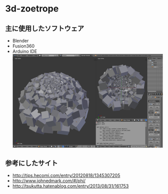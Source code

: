 # 3d-zoetrope
## 主に使用したソフトウェア
- Blender
- Fusion360
- Arduino IDE
![blender](https://github.com/haya-dev/3d-zoetrope/blob/master/images/usblender.png)
## 参考にしたサイト
- http://tips.hecomi.com/entry/20120818/1345307205
- http://www.johnedmark.com/#/phi/
- http://tsukutta.hatenablog.com/entry/2013/08/31/161753
